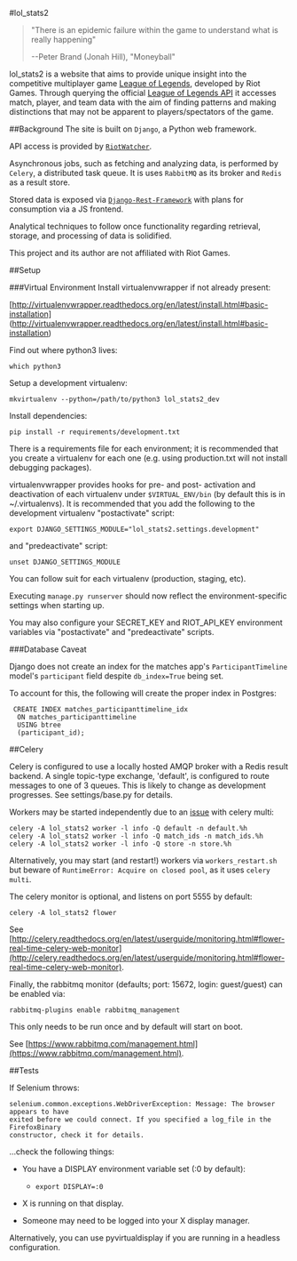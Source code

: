 #lol_stats2

> "There is an epidemic failure within the game to understand what is really happening"
> 
> --Peter Brand (Jonah Hill), "Moneyball"

lol_stats2 is a website that aims to provide unique insight into the competitive
multiplayer game [League of Legends](http://leagueoflegends.com), developed by Riot Games.
Through querying the official [League of Legends API](http://developer.riotgames.com/)
it accesses match, player, and team data with the aim of finding patterns and making
distinctions that may not be apparent to players/spectators of the game.

##Background
The site is built on `Django`, a Python web framework.

API access is provided by [`RiotWatcher`](https://github.com/pseudonym117/Riot-Watcher).

Asynchronous jobs, such as fetching and analyzing data, is performed by `Celery`,
a distributed task queue. It is uses `RabbitMQ` as its broker and `Redis` as a result
store.
        
Stored data is exposed via [`Django-Rest-Framework`](http://www.django-rest-framework.org/)
with plans for consumption via a JS frontend.

Analytical techniques to follow once functionality regarding retrieval, storage, and 
processing of data is solidified.

This project and its author are not affiliated with Riot Games.

##Setup

###Virtual Environment
Install virtualenvwrapper if not already present:

[http://virtualenvwrapper.readthedocs.org/en/latest/install.html#basic-installation]
(http://virtualenvwrapper.readthedocs.org/en/latest/install.html#basic-installation)

Find out where python3 lives:

    which python3

Setup a development virtualenv:

    mkvirtualenv --python=/path/to/python3 lol_stats2_dev

Install dependencies:

    pip install -r requirements/development.txt

There is a requirements file for each environment; it is recommended that you create a
virtualenv for each one (e.g. using production.txt will not install debugging packages).

virtualenvwrapper provides hooks for pre- and post- activation and deactivation of
each virtualenv under `$VIRTUAL_ENV/bin` (by default this is in ~/.virtualenvs).
It is recommended that you add the following to the development virtualenv
"postactivate" script:

    export DJANGO_SETTINGS_MODULE="lol_stats2.settings.development"

and "predeactivate" script:

    unset DJANGO_SETTINGS_MODULE

You can follow suit for each virtualenv (production, staging, etc).

Executing `manage.py runserver` should now reflect the environment-specific settings
when starting up.

You may also configure your SECRET_KEY and RIOT_API_KEY environment variables via 
"postactivate" and "predeactivate" scripts.

###Database Caveat

Django does not create an index for the matches app's `ParticipantTimeline` model's
`participant` field despite `db_index=True` being set.

To account for this, the following will create the proper index in Postgres:
 
     CREATE INDEX matches_participanttimeline_idx
      ON matches_participanttimeline
      USING btree
      (participant_id);


##Celery

Celery is configured to use a locally hosted AMQP broker with a Redis result backend.
A single topic-type exchange, 'default', is configured to route messages to one of
3 queues. This is likely to change as development progresses. See settings/base.py
for details.

Workers may be started independently due to an [issue](https://github.com/celery/celery/issues/1839)
with celery multi:

    celery -A lol_stats2 worker -l info -Q default -n default.%h
    celery -A lol_stats2 worker -l info -Q match_ids -n match_ids.%h
    celery -A lol_stats2 worker -l info -Q store -n store.%h

Alternatively, you may start (and restart!) workers via `workers_restart.sh` but
beware of `RuntimeError: Acquire on closed pool`, as it uses `celery multi`.

The celery monitor is optional, and listens on port 5555 by default:

    celery -A lol_stats2 flower

See [http://celery.readthedocs.org/en/latest/userguide/monitoring.html#flower-real-time-celery-web-monitor](http://celery.readthedocs.org/en/latest/userguide/monitoring.html#flower-real-time-celery-web-monitor).

Finally, the rabbitmq monitor (defaults; port: 15672, login: guest/guest) can be
enabled via:

    rabbitmq-plugins enable rabbitmq_management

This only needs to be run once and by default will start on boot.
  
See [https://www.rabbitmq.com/management.html](https://www.rabbitmq.com/management.html).

##Tests

If Selenium throws:

    selenium.common.exceptions.WebDriverException: Message: The browser appears to have 
    exited before we could connect. If you specified a log_file in the FirefoxBinary
    constructor, check it for details.

...check the following things:

- You have a DISPLAY environment variable set (:0 by default):

    - `export DISPLAY=:0`

- X is running on that display.

- Someone may need to be logged into your X display manager.

Alternatively, you can use pyvirtualdisplay if you are running in a headless
configuration.